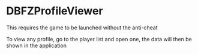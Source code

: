 # DBFZProfileViewer

This requires the game to be launched without the anti-cheat

To view any profile, go to the player list and open one, the data will then be shown in the application
